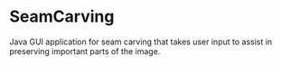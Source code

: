 # SeamCarving
Java GUI application for seam carving that takes user input to assist in preserving important parts of the image.
